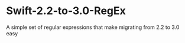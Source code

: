 # Swift-2.2-to-3.0-RegEx
A simple set of regular expressions that make migrating from 2.2 to 3.0 easy
